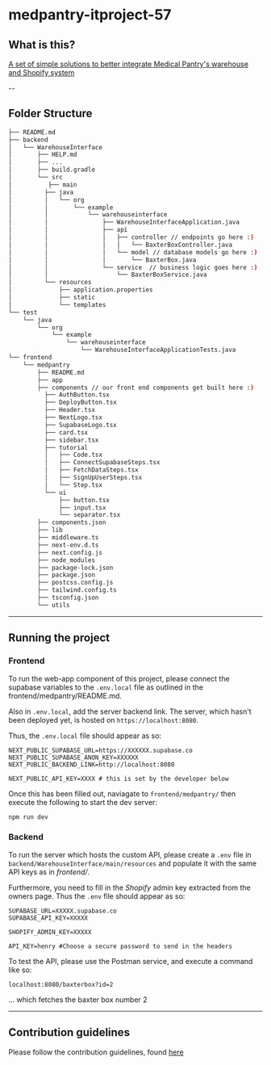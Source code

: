 # medpantry-itproject-57

## What is this?

[A set of simple solutions to better integrate Medical Pantry's warehouse and Shopify system](https://medpantry-itproject.atlassian.net/wiki/spaces/SD/overview?homepageId=295019)

--

## Folder Structure
``` bash 
├── README.md
├── backend
│   └── WarehouseInterface
│       ├── HELP.md
│       ├── ...
│       ├── build.gradle
│       └── src
│          ├── main
│         ├── java
│         │   └── org
│         │       └── example
│         │           └── warehouseinterface
│         │               ├── WarehouseInterfaceApplication.java
│         │               ├── api
│         │               │   ├── controller // endpoints go here :)
│         │               │   │   └── BaxterBoxController.java
│         │               │   └── model // database models go here :)
│         │               │       └── BaxterBox.java
│         │               └── service  // business logic goes here :)
│         │                   └── BaxterBoxService.java        
│         └── resources
│             ├── application.properties
│             ├── static
│             └── templates
└── test
    └── java
        └── org
            └── example
                └── warehouseinterface
                    └── WarehouseInterfaceApplicationTests.java
└── frontend
    └── medpantry
        ├── README.md
        ├── app
        ├── components // our front end components get built here :)
          ├── AuthButton.tsx
          ├── DeployButton.tsx
          ├── Header.tsx
          ├── NextLogo.tsx
          ├── SupabaseLogo.tsx
          ├── card.tsx
          ├── sidebar.tsx
          ├── tutorial
          │   ├── Code.tsx
          │   ├── ConnectSupabaseSteps.tsx
          │   ├── FetchDataSteps.tsx
          │   ├── SignUpUserSteps.tsx
          │   └── Step.tsx
          └── ui
              ├── button.tsx
              ├── input.tsx
              └── separator.tsx
        ├── components.json
        ├── lib
        ├── middleware.ts
        ├── next-env.d.ts
        ├── next.config.js
        ├── node_modules
        ├── package-lock.json
        ├── package.json
        ├── postcss.config.js
        ├── tailwind.config.ts
        ├── tsconfig.json
        └── utils

```
---

## Running the project

### Frontend

To run the web-app component of this project, please connect the supabase variables to the `.env.local` file as outlined in the frontend/medpantry/README.md.

Also in `.env.local`, add the server backend link. The server, which hasn't been deployed yet, is hosted on `https://localhost:8080`.

Thus, the `.env.local` file should appear as so:

```
NEXT_PUBLIC_SUPABASE_URL=https://XXXXXX.supabase.co
NEXT_PUBLIC_SUPABASE_ANON_KEY=XXXXXX
NEXT_PUBLIC_BACKEND_LINK=http://localhost:8080

NEXT_PUBLIC_API_KEY=XXXX # this is set by the developer below
```


Once this has been filled out, naviagate to `frontend/medpantry/` then execute the following to start the dev server:

```npm run dev```

### Backend

To run the server which hosts the custom API, please create a `.env` file in `backend/WarehouseInterface/main/resources` and populate it with the same API keys as in *frontend/*.

Furthermore, you need to fill in the *Shopify* admin key extracted from the owners page. Thus the `.env` file should appear as so:

```
SUPABASE_URL=XXXXX.supabase.co
SUPABASE_API_KEY=XXXXX

SHOPIFY_ADMIN_KEY=XXXXX

API_KEY=henry #Choose a secure password to send in the headers
```

To test the API, please use the Postman service, and execute a command like so:
```
localhost:8080/baxterbox?id=2
```
... which fetches the baxter box number 2

---

## Contribution guidelines

Please follow the contribution guidelines, found [here](https://medpantry-itproject.atlassian.net/wiki/spaces/SD/pages/19267585/Development+Practices)
